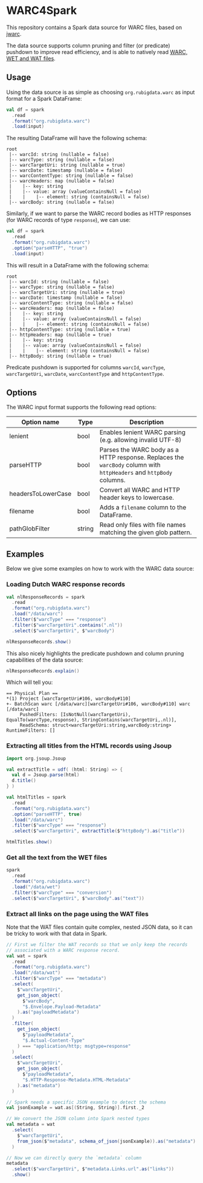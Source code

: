 # WARC4Spark

This repository contains a Spark data source for WARC files, based on [jwarc](https://github.com/iipc/jwarc).

The data source supports column pruning and filter (or predicate) pushdown to improve read efficiency, and is able to natively read [WARC, WET and WAT files](https://commoncrawl.org/blog/web-archiving-file-formats-explained).

## Usage

Using the data source is as simple as choosing `org.rubigdata.warc` as input format for a Spark DataFrame:

```scala
val df = spark
  .read
  .format("org.rubigdata.warc")
  .load(input)
``` 

The resulting DataFrame will have the following schema:

```
root
 |-- warcId: string (nullable = false)
 |-- warcType: string (nullable = false)
 |-- warcTargetUri: string (nullable = true)
 |-- warcDate: timestamp (nullable = false)
 |-- warcContentType: string (nullable = false)
 |-- warcHeaders: map (nullable = false)
 |    |-- key: string
 |    |-- value: array (valueContainsNull = false)
 |    |    |-- element: string (containsNull = false)
 |-- warcBody: string (nullable = false)
```

Similarly, if we want to parse the WARC record bodies as HTTP responses (for WARC records of type `response`), we can use:

```scala
val df = spark
  .read
  .format("org.rubigdata.warc")
  .option("parseHTTP", "true")
  .load(input)
```

This will result in a DataFrame with the following schema:

```
root
 |-- warcId: string (nullable = false)
 |-- warcType: string (nullable = false)
 |-- warcTargetUri: string (nullable = true)
 |-- warcDate: timestamp (nullable = false)
 |-- warcContentType: string (nullable = false)
 |-- warcHeaders: map (nullable = false)
 |    |-- key: string
 |    |-- value: array (valueContainsNull = false)
 |    |    |-- element: string (containsNull = false)
 |-- httpContentType: string (nullable = true)
 |-- httpHeaders: map (nullable = true)
 |    |-- key: string
 |    |-- value: array (valueContainsNull = false)
 |    |    |-- element: string (containsNull = false)
 |-- httpBody: string (nullable = true)
```

Predicate pushdown is supported for columns `warcId`, `warcType`, `warcTargetUri`, `warcDate`, `warcContentType` and `httpContentType`.

## Options

The WARC input format supports the following read options:

| Option name        | Type   | Description                                                                                                        |
|--------------------|--------|--------------------------------------------------------------------------------------------------------------------|
| lenient            | bool   | Enables lenient WARC parsing (e.g. allowing invalid UTF-8)                                                         |
| parseHTTP          | bool   | Parses the WARC body as a HTTP response. Replaces the `warcBody` column with `httpHeaders` and `httpBody` columns. |
| headersToLowerCase | bool   | Convert all WARC and HTTP header keys to lowercase.                                                                |
| filename           | bool   | Adds a `filename` column to the DataFrame.                                                                         |
| pathGlobFilter     | string | Read only files with file names matching the given glob pattern.                                                   |

## Examples

Below we give some examples on how to work with the WARC data source:

### Loading Dutch WARC response records

```scala
val nlResponseRecords = spark
  .read
  .format("org.rubigdata.warc")
  .load("/data/warc")
  .filter($"warcType" === "response")
  .filter($"warcTargetUri".contains(".nl"))
  .select($"warcTargetUri", $"warcBody")

nlResponseRecords.show()
```

This also nicely highlights the predicate pushdown and column pruning capabilities of the data source:

```scala
nlResponseRecords.explain()
```

Which will tell you:

```
== Physical Plan ==
*(1) Project [warcTargetUri#106, warcBody#110]
+- BatchScan warc [/data/warc][warcTargetUri#106, warcBody#110] warc [/data/warc]
     PushedFilters: [IsNotNull(warcTargetUri), EqualTo(warcType,response), StringContains(warcTargetUri,.nl)],
     ReadSchema: struct<warcTargetUri:string,warcBody:string> RuntimeFilters: []
```

### Extracting all titles from the HTML records using Jsoup

```scala
import org.jsoup.Jsoup

val extractTitle = udf( (html: String) => {
  val d = Jsoup.parse(html)
  d.title()
} )

val htmlTitles = spark
  .read
  .format("org.rubigdata.warc")
  .option("parseHTTP", true)
  .load("/data/warc")
  .filter($"warcType" === "response")
  .select($"warcTargetUri", extractTitle($"httpBody").as("title"))

htmlTitles.show()
```

### Get all the text from the WET files

```scala
spark
  .read
  .format("org.rubigdata.warc")
  .load("/data/wet")
  .filter($"warcType" === "conversion")
  .select($"warcTargetUri", $"warcBody".as("text"))
```

### Extract all links on the page using the WAT files

Note that the WAT files contain quite complex, nested JSON data, so it can be tricky to work with that data in Spark.

```scala
// First we filter the WAT records so that we only keep the records
// associated with a WARC response record.
val wat = spark
  .read
  .format("org.rubigdata.warc")
  .load("/data/wat")
  .filter($"warcType" === "metadata")
  .select(
    $"warcTargetUri",
    get_json_object(
      $"warcBody",
      "$.Envelope.Payload-Metadata"
    ).as("payloadMetadata")
  )
  .filter(
    get_json_object(
      $"payloadMetadata",
      "$.Actual-Content-Type"
    ) === "application/http; msgtype=response"
  )
  .select(
    $"warcTargetUri",
    get_json_object(
      $"payloadMetadata",
      "$.HTTP-Response-Metadata.HTML-Metadata"
    ).as("metadata")
  )

// Spark needs a specific JSON example to detect the schema
val jsonExample = wat.as[(String, String)].first._2

// We convert the JSON column into Spark nested types
val metadata = wat
  .select(
    $"warcTargetUri",
    from_json($"metadata", schema_of_json(jsonExample)).as("metadata")
  )

// Now we can directly query the `metadata` column
metadata
  .select($"warcTargetUri", $"metadata.Links.url".as("links"))
  .show()
```
